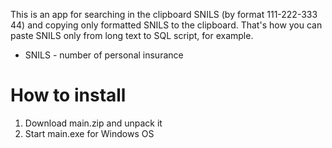 This is an app for searching in the clipboard SNILS (by format 111-222-333 44) and copying only formatted SNILS to the clipboard.
That's how you can paste SNILS only from long text to SQL script, for example.

* SNILS - number of personal insurance

# How to install
1. Download main.zip and unpack it
2. Start main.exe for Windows OS
